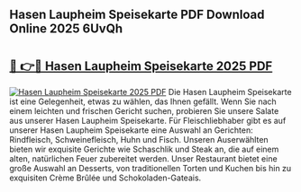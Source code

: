 ## Hasen Laupheim Speisekarte PDF Download Online 2025 6UvQh

# <h2><a href="http://gc8rmg1.nevu.top/?p=Hasen+Laupheim+Speisekarte">🔗 👉🔴 Hasen Laupheim Speisekarte 2025 PDF</a></h2>

[![Hasen Laupheim Speisekarte 2025 PDF](https://i.imgur.com/dBaPXMq.png)](http://gc8rmg1.nevu.top/?p=Hasen+Laupheim+Speisekarte)
Die Hasen Laupheim Speisekarte ist eine Gelegenheit, etwas zu wählen, das Ihnen gefällt. Wenn Sie nach einem leichten und frischen Gericht suchen, probieren Sie unsere Salate aus unserer Hasen Laupheim Speisekarte. Für Fleischliebhaber gibt es auf unserer Hasen Laupheim Speisekarte eine Auswahl an Gerichten: Rindfleisch, Schweinefleisch, Huhn und Fisch. Unseren Auserwählten bieten wir exquisite Gerichte wie Schaschlik und Steak an, die auf einem alten, natürlichen Feuer zubereitet werden. Unser Restaurant bietet eine große Auswahl an Desserts, von traditionellen Torten und Kuchen bis hin zu exquisiten Crème Brûlée und Schokoladen-Gateais.
